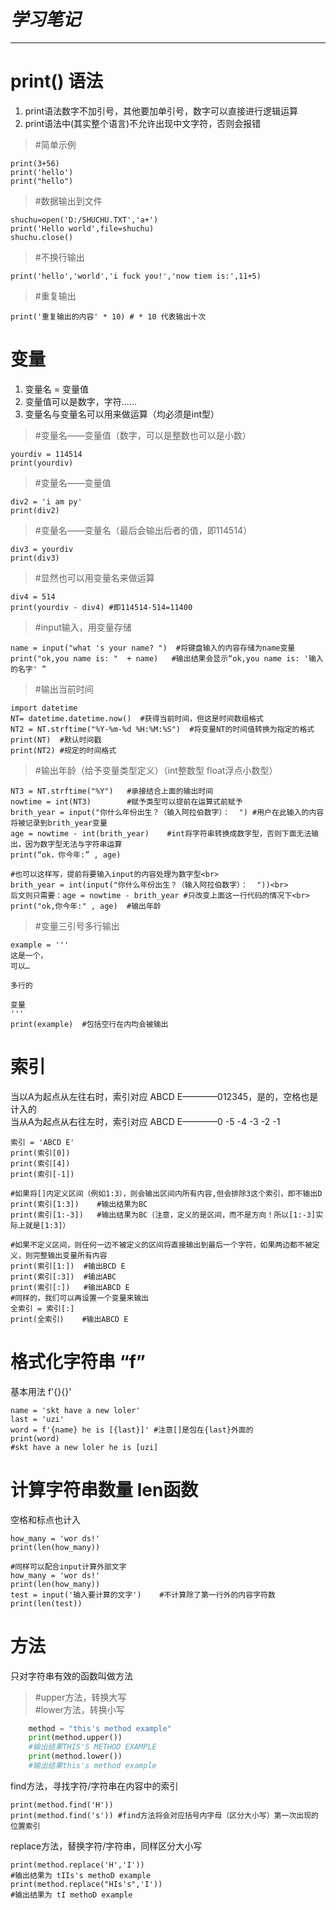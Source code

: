 # *学习笔记*
----------

# print() 语法

1. print语法数字不加引号，其他要加单引号，数字可以直接进行逻辑运算
2. print语法中(其实整个语言)不允许出现中文字符，否则会报错


> #简单示例

    print(3+56)
    print('hello')
    print("hello")

> #数据输出到文件

    shuchu=open('D:/SHUCHU.TXT','a+')
    print('Hello world',file=shuchu)
    shuchu.close()

> #不换行输出

    print('hello','world','i fuck you!','now tiem is:',11+5)

> #重复输出

    print('重复输出的内容' * 10) # * 10 代表输出十次



# 变量

1. 变量名 = 变量值
2. 变量值可以是数字，字符……
3. 变量名与变量名可以用来做运算（均必须是int型）

> #变量名——变量值（数字，可以是整数也可以是小数）

    yourdiv = 114514
    print(yourdiv)

> #变量名——变量值

    div2 = 'i am py'
    print(div2)

> #变量名——变量名（最后会输出后者的值，即114514）

    div3 = yourdiv
    print(div3)

> #显然也可以用变量名来做运算

    div4 = 514
    print(yourdiv - div4) #即114514-514=11400

> #input输入，用变量存储

    name = input("what 's your name? ")  #将键盘输入的内容存储为name变量
    print("ok,you name is: "  + name)   #输出结果会显示“ok,you name is: '输入的名字' ”

> #输出当前时间

    import datetime  
    NT= datetime.datetime.now()  #获得当前时间，但这是时间数组格式
    NT2 = NT.strftime("%Y-%m-%d %H:%M:%S")  #将变量NT的时间值转换为指定的格式
    print(NT)  #默认时间戳
    print(NT2) #规定的时间格式


> #输出年龄（给予变量类型定义）（int整数型 float浮点小数型）<br>

    NT3 = NT.strftime("%Y")   #承接结合上面的输出时间
    nowtime = int(NT3)        #赋予类型可以提前在运算式前赋予
    brith_year = input("你什么年份出生？（输入阿拉伯数字）：  ") #用户在此输入的内容将被记录到brith_year变量
    age = nowtime - int(brith_year)    #int将字符串转换成数字型，否则下面无法输出，因为数字型无法与字符串运算
    print(“ok，你今年:” , age)

    #也可以这样写，提前将要输入input的内容处理为数字型<br>
    brith_year = int(input("你什么年份出生？（输入阿拉伯数字）：  "))<br>
    后文则只需要：age = nowtime - brith_year #只改变上面这一行代码的情况下<br>
    print("ok,你今年:" , age)  #输出年龄


> #变量三引号多行输出<br>

    example = '''
    这是一个，
    可以…

    多行的

    变量
    '''
    print(example)  #包括空行在内均会被输出

# 索引

当以A为起点从左往右时，索引对应 ABCD E————012345，是的，空格也是计入的<br>
当从A为起点从右往左时，索引对应 ABCD E————0 -5 -4 -3 -2 -1

    索引 = 'ABCD E'
    print(索引[0])
    print(索引[4])
    print(索引[-1])

    #如果将[]内定义区间（例如1:3），则会输出区间内所有内容,但会排除3这个索引，即不输出D
    print(索引[1:3])    #输出结果为BC
    print(索引[1:-3])   #输出结果为BC（注意，定义的是区间，而不是方向！所以[1:-3]实际上就是[1:3]）

    #如果不定义区间，则任何一边不被定义的区间将直接输出到最后一个字符，如果两边都不被定义，则完整输出变量所有内容
    print(索引[1:])  #输出BCD E
    print(索引[:3])  #输出ABC
    print(索引[:])   #输出ABCD E
    #同样的，我们可以再设置一个变量来输出
    全索引 = 索引[:]
    print(全索引)    #输出ABCD E

# 格式化字符串 “f”
基本用法 f'{}{}'

    name = 'skt have a new loler'
    last = 'uzi'
    word = f'{name} he is [{last}]' #注意[]是包在{last}外面的
    print(word)
    #skt have a new loler he is [uzi]

# 计算字符串数量 len函数
空格和标点也计入

    how_many = 'wor ds!'
    print(len(how_many))

    #同样可以配合input计算外部文字
    how_many = 'wor ds!'
    print(len(how_many))
    test = input('输入要计算的文字')    #不计算除了第一行外的内容字符数
    print(len(test))

# 方法
只对字符串有效的函数叫做方法<br>

> #upper方法，转换大写<br>
> #lower方法，转换小写<br>
```python
    method = "this's method example"
    print(method.upper())
    #输出结果THIS'S METHOD EXAMPLE
    print(method.lower())
    #输出结果this's method example
```
find方法，寻找字符/字符串在内容中的索引<br>

    print(method.find('H'))
    print(method.find('s')) #find方法将会对应括号内字母（区分大小写）第一次出现的位置索引

replace方法，替换字符/字符串，同样区分大小写

    print(method.replace('H','I'))
    #输出结果为 tIIs's methoD example
    print(method.replace("HIs's",'I'))
    #输出结果为 tI methoD example
